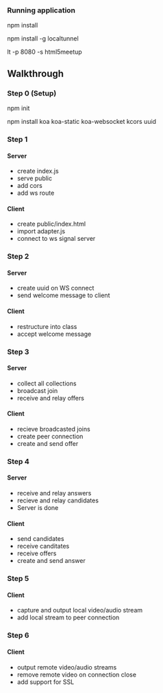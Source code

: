 ### Running application
npm install

npm install -g localtunnel

lt -p 8080 -s html5meetup

## Walkthrough

### Step 0 (Setup)
npm init

npm install koa koa-static koa-websocket kcors uuid

### Step 1
#### Server
- create index.js
- serve public
- add cors
- add ws route

#### Client
- create public/index.html
- import adapter.js
- connect to ws signal server

### Step 2
#### Server
- create uuid on WS connect
- send welcome message to client

#### Client
- restructure into class
- accept welcome message

### Step 3
#### Server 
- collect all collections
- broadcast join
- receive and relay offers

#### Client
- recieve broadcasted joins
- create peer connection
- create and send offer

### Step 4
#### Server
- receive and relay answers
- recieve and relay candidates
- Server is done

#### Client
- send candidates
- receive canditates
- receive offers
- create and send answer

### Step 5
#### Client
- capture and output local video/audio stream
- add local stream to peer connection

### Step 6
#### Client
- output remote video/audio streams
- remove remote video on connection close
- add support for SSL
